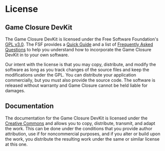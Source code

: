 # License

## Game Closure DevKit

The Game Closure DevKit is licensed under the Free Software
Foundation's [GPL v3.0](http://www.gnu.org/licenses/gpl-3.0.html).
The FSF provides a [Quick Guide](http://www.gnu.org/licenses/quick-guide-gplv3.html)
and a list of [Frequently Asked Questions](http://www.gnu.org/licenses/gpl-faq.html)
to help you understand how to incorporate the Game Closure DevKit in to your
own software.

Our intent with the license is that you may copy,
distribute, and modify the software as long as you track
changes of the source files and keep the modifications under
the GPL. You can distribute your application commercially,
but you must also provide the source code. The software is
released without warranty and Game Closure cannot be held
liable for damages.

## Documentation

The documentation for the Game Closure DevKit is licensed under
the [Creative Commons](http://creativecommons.org/licenses/by-nc-sa/3.0/)
and allows you to copy, distribute, transmit, and adapt
the work. This can be done under the conditions that you
provide author attribution, use if for noncommercial
purposes, and if you alter or build upon the work, you
distribute the resulting work under the same or similar
license at this one.
